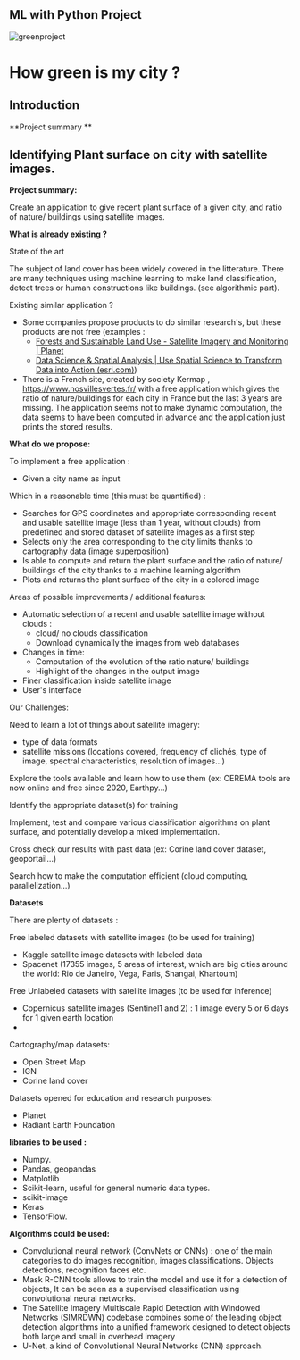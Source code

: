 #
## ML with Python Project

![greenproject](https://user-images.githubusercontent.com/72912247/121811213-02297780-cc64-11eb-9476-6ceffd05d3a8.jpeg)


# How green is my city ?

## Introduction​
**Project summary **




## Identifying Plant surface on city with satellite images.

**Project summary:**

Create an application to give recent plant surface of a given city, and ratio of nature/ buildings using satellite images.

**What is already existing ?**

State of the art

The subject of land cover has been widely covered in the litterature. There are many techniques using machine learning to make land classification, detect trees or human constructions like buildings. (see algorithmic part).

Existing similar application ?

- Some companies propose products to do similar research&#39;s, but these products are not free (examples :
  - [Forests and Sustainable Land Use - Satellite Imagery and Monitoring | Planet](https://www.planet.com/markets/forestry/)
  - [Data Science &amp; Spatial Analysis | Use Spatial Science to Transform Data into Action (esri.com)](https://www.esri.com/en-us/arcgis/products/spatial-analytics-data-science/overview))
- There is a French site, created by society Kermap , https://www.nosvillesvertes.fr/ with a free application which gives the ratio of nature/buildings for each city in France but the last 3 years are missing. The application seems not to make dynamic computation, the data seems to have been computed in advance and the application just prints the stored results.

**What do we propose:**

To implement a free application :

- Given a city name as input

Which in a reasonable time (this must be quantified) :

- Searches for GPS coordinates and appropriate corresponding recent and usable satellite image (less than 1 year, without clouds) from predefined and stored dataset of satellite images as a first step
- Selects only the area corresponding to the city limits thanks to cartography data (image superposition)
- Is able to compute and return the plant surface and the ratio of nature/ buildings of the city thanks to a machine learning algorithm
- Plots and returns the plant surface of the city in a colored image

Areas of possible improvements / additional features:

- Automatic selection of a recent and usable satellite image without clouds :
  - cloud/ no clouds classification
  - Download dynamically the images from web databases
- Changes in time:
  - Computation of the evolution of the ratio nature/ buildings
  - Highlight of the changes in the output image
- Finer classification inside satellite image
- User&#39;s interface

Our Challenges:

Need to learn a lot of things about satellite imagery:

- type of data formats
- satellite missions (locations covered, frequency of clichés, type of image, spectral characteristics, resolution of images...)

Explore the tools available and learn how to use them (ex: CEREMA tools are now online and free since 2020, Earthpy...)

Identify the appropriate dataset(s) for training

Implement, test and compare various classification algorithms on plant surface, and potentially develop a mixed implementation.

Cross check our results with past data (ex: Corine land cover dataset, geoportail...)

Search how to make the computation efficient (cloud computing, parallelization...)

**Datasets**

There are plenty of datasets :

Free labeled datasets with satellite images (to be used for training)

- Kaggle satellite image datasets with labeled data
- Spacenet (17355 images, 5 areas of interest, which are big cities around the world: Rio de Janeiro, Vega, Paris, Shangai, Khartoum)

Free Unlabeled datasets with satellite images (to be used for inference)

- Copernicus satellite images (Sentinel1 and 2) : 1 image every 5 or 6 days for 1 given earth location
-

Cartography/map datasets:

- Open Street Map
- IGN
- Corine land cover

Datasets opened for education and research purposes:

- Planet
- Radiant Earth Foundation

**libraries to be used :**

- Numpy.
- Pandas, geopandas
- Matplotlib
- Scikit-learn, useful for general numeric data types.
- scikit-image
- Keras
- TensorFlow.

**Algorithms could be used:**

- Convolutional neural network (ConvNets or CNNs) : one of the main categories to do images recognition, images classifications. Objects detections, recognition faces etc.
- Mask R-CNN tools allows to train the model and use it for a detection of objects, It can be seen as a supervised classification using convolutional neural networks.
- The Satellite Imagery Multiscale Rapid Detection with Windowed Networks (SIMRDWN) codebase combines some of the leading object detection algorithms into a unified framework designed to detect objects both large and small in overhead imagery
- U-Net, a kind of Convolutional Neural Networks (CNN) approach.
